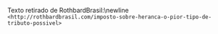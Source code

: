 Texto retirado de RothbardBrasil:\newline
`<http://rothbardbrasil.com/imposto-sobre-heranca-o-pior-tipo-de-tributo-possivel>`